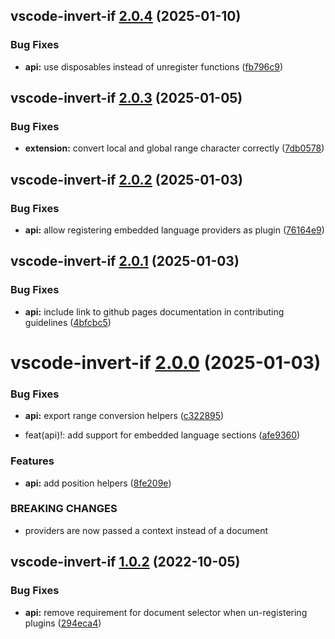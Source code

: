 ## vscode-invert-if [2.0.4](https://github.com/1nVitr0/plugin-vscode-invert-if/compare/vscode-invert-if@2.0.3...vscode-invert-if@2.0.4) (2025-01-10)


### Bug Fixes

* **api:** use disposables instead of unregister functions ([fb796c9](https://github.com/1nVitr0/plugin-vscode-invert-if/commit/fb796c94c454bdb5ca514e67f59f396cfa3ad314))

## vscode-invert-if [2.0.3](https://github.com/1nVitr0/plugin-vscode-invert-if/compare/vscode-invert-if@2.0.2...vscode-invert-if@2.0.3) (2025-01-05)


### Bug Fixes

* **extension:** convert local and global range character correctly ([7db0578](https://github.com/1nVitr0/plugin-vscode-invert-if/commit/7db0578ee31732c911e4ead7dad8869427a5c8b7))

## vscode-invert-if [2.0.2](https://github.com/1nVitr0/plugin-vscode-invert-if/compare/vscode-invert-if@2.0.1...vscode-invert-if@2.0.2) (2025-01-03)


### Bug Fixes

* **api:** allow registering embedded language providers as plugin ([76164e9](https://github.com/1nVitr0/plugin-vscode-invert-if/commit/76164e9b5170ea7e40502719e7a9179a4d477071))

## vscode-invert-if [2.0.1](https://github.com/1nVitr0/plugin-vscode-invert-if/compare/vscode-invert-if@2.0.0...vscode-invert-if@2.0.1) (2025-01-03)


### Bug Fixes

* **api:** include link to github pages documentation in contributing guidelines ([4bfcbc5](https://github.com/1nVitr0/plugin-vscode-invert-if/commit/4bfcbc5479718aa79deffd16cb430a8cc247d458))

# vscode-invert-if [2.0.0](https://github.com/1nVitr0/plugin-vscode-invert-if/compare/vscode-invert-if@1.0.2...vscode-invert-if@2.0.0) (2025-01-03)


### Bug Fixes

* **api:** export range conversion helpers ([c322895](https://github.com/1nVitr0/plugin-vscode-invert-if/commit/c322895897017093ea309ecbfa3bd9a681b66d9c))


* feat(api)!: add support for embedded language sections ([afe9360](https://github.com/1nVitr0/plugin-vscode-invert-if/commit/afe93605e4d46e66c4893b70d7b851f2217e9725))


### Features

* **api:** add position helpers ([8fe209e](https://github.com/1nVitr0/plugin-vscode-invert-if/commit/8fe209e16cb1a66e0b712f93e2a8d2155d99ce5d))


### BREAKING CHANGES

* providers are now passed a context instead of a document

## vscode-invert-if [1.0.2](https://github.com/1nVitr0/plugin-vscode-invert-if/compare/vscode-invert-if@v1.0.1...vscode-invert-if@1.0.2) (2022-10-05)


### Bug Fixes

* **api:** remove requirement for document selector when un-registering plugins ([294eca4](https://github.com/1nVitr0/plugin-vscode-invert-if/commit/294eca44d24b3b869c484904ae45f63a5bf17fea))
